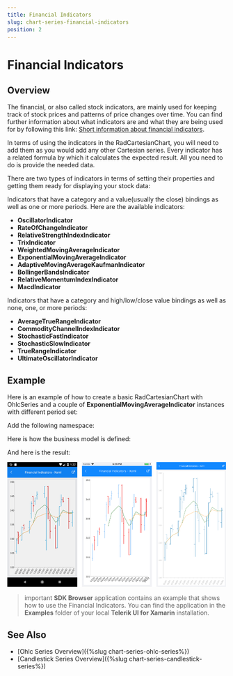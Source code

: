 ```yaml
---
title: Financial Indicators
slug: chart-series-financial-indicators
position: 2
---
```


# Financial Indicators

## Overview

The financial, or also called stock indicators, are mainly used for keeping track of stock prices and patterns of price changes over time. You can find further information about what indicators are and what they are being used for by following this link: [Short information about financial indicators](https://www.investopedia.com/terms/t/technicalindicator.asp).

In terms of using the indicators in the RadCartesianChart, you will need to add them as you would add any other Cartesian series. Every indicator has a related formula by which it calculates the expected result. All you need to do is provide the needed data.

There are two types of indicators in terms of setting their properties and getting them ready for displaying your stock data:

Indicators that have a category and a value(usually the close) bindings as well as one or more periods. Here are the available indicators:

* **OscillatorIndicator** 
* **RateOfChangeIndicator**
* **RelativeStrengthIndexIndicator**
* **TrixIndicator**
* **WeightedMovingAverageIndicator**
* **ExponentialMovingAverageIndicator** 
* **AdaptiveMovingAverageKaufmanIndicator**
* **BollingerBandsIndicator**
* **RelativeMomentumIndexIndicator**
* **MacdIndicator**
 
Indicators that have a category and high/low/close value bindings as well as none, one, or more periods:

* **AverageTrueRangeIndicator**
* **CommodityChannelIndexIndicator**
* **StochasticFastIndicator**
* **StochasticSlowIndicator**
* **TrueRangeIndicator**
* **UltimateOscillatorIndicator**

## Example

Here is an example of how to create a basic RadCartesianChart with OhlcSeries and a couple of **ExponentialMovingAverageIndicator** instances with different period set:

<snippet id='chart-series-indicators-xaml'/>
<snippet id='chart-series-financial-indicators-csharp'/> 

Add the following namespace:

<snippet id='xmlns-telerikchart'/>

Here is how the business model is defined:

<snippet id='chart-ohlc-datapoint-csharp'/>

And here is the result:

![Financial Indicators](images/indicators_series.png)

>important **SDK Browser** application contains an example that shows how to use the Financial Indicators. You can find the application in the **Examples** folder of your local **Telerik UI for Xamarin** installation.

## See Also

- [Ohlc Series Overview]({%slug chart-series-ohlc-series%})
- [Candlestick Series Overview]({%slug chart-series-candlestick-series%})